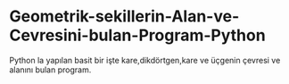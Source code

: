 # Geometrik-sekillerin-Alan-ve-Cevresini-bulan-Program-Python
Python la yapılan basit bir işte kare,dikdörtgen,kare ve üçgenin çevresi ve alanını bulan program.
